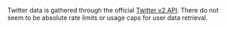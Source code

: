 Twitter data is gathered through the official [Twitter v2 API](https://developer.twitter.com/en/docs/twitter-api). There
do not seem to be absolute rate limits or usage caps for user data retrieval.


